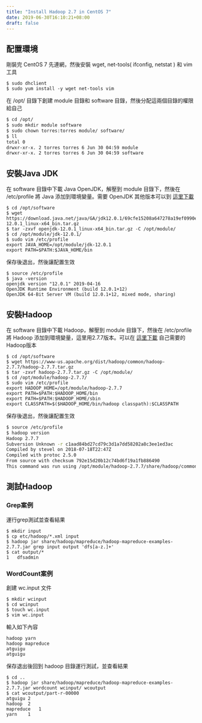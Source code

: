 ```yaml
---
title: "Install Hadoop 2.7 in CentOS 7"
date: 2019-06-30T16:10:21+08:00
draft: false
---
```


<!--more-->

## 配置環境

剛裝完 CentOS 7 先連網，然後安裝 wget, net-tools( ifconfig, netstat ) 和 vim 工具

```shell
$ sudo dhclient
$ sudo yum install -y wget net-tools vim
```

在 /opt/ 目錄下創建 module 目錄和 software 目錄，然後分配這兩個目錄的權限給自己

```sh
$ cd /opt/
$ sudo mkdir module software
$ sudo chown torres:torres module/ software/
$ ll
total 0
drwxr-xr-x. 2 torres torres 6 Jun 30 04:59 module
drwxr-xr-x. 2 torres torres 6 Jun 30 04:59 software
```

## 安裝Java JDK

在 software 目錄中下載 Java OpenJDK，解壓到 module 目錄下，然後在 /etc/profile 將 Java 添加到環境變量。需要 OpenJDK 其他版本可以到 [這里下載](https://openjdk.java.net/install/)

```shell
$ cd /opt/software
$ wget https://download.java.net/java/GA/jdk12.0.1/69cfe15208a647278a19ef0990eea691/12/GPL/openjdk-12.0.1_linux-x64_bin.tar.gz
$ tar -zxvf openjdk-12.0.1_linux-x64_bin.tar.gz -C /opt/module/
$ cd /opt/module/jdk-12.0.1/
$ sudo vim /etc/profile
export JAVA_HOME=/opt/module/jdk-12.0.1
export PATH=$PATH:$JAVA_HOME/bin
```

保存後退出，然後讓配置生效

```shell
$ source /etc/profile
$ java -version
openjdk version "12.0.1" 2019-04-16
OpenJDK Runtime Environment (build 12.0.1+12)
OpenJDK 64-Bit Server VM (build 12.0.1+12, mixed mode, sharing)
```

## 安裝Hadoop

在 software 目錄中下載 Hadoop，解壓到 module 目錄下，然後在 /etc/profile 將 Hadoop 添加到環境變量，這里用2.7.7版本。可以在 [這里下載](https://hadoop.apache.org/releases.html) 自己需要的Hadoop版本

```shell
$ cd /opt/software
$ wget https://www-us.apache.org/dist/hadoop/common/hadoop-2.7.7/hadoop-2.7.7.tar.gz
$ tar -zxvf hadoop-2.7.7.tar.gz -C /opt/module/
$ cd /opt/module/hadoop-2.7.7/
$ sudo vim /etc/profile
export HADOOP_HOME=/opt/module/hadoop-2.7.7
export PATH=$PATH:$HADOOP_HOME/bin
export PATH=$PATH:$HADOOP_HOME/sbin
export CLASSPATH=$($HADOOP_HOME/bin/hadoop classpath):$CLASSPATH
```

保存後退出，然後讓配置生效

```bash
$ source /etc/profile
$ hadoop version
Hadoop 2.7.7
Subversion Unknown -r c1aad84bd27cd79c3d1a7dd58202a8c3ee1ed3ac
Compiled by stevel on 2018-07-18T22:47Z
Compiled with protoc 2.5.0
From source with checksum 792e15d20b12c74bd6f19a1fb886490
This command was run using /opt/module/hadoop-2.7.7/share/hadoop/common/hadoop-common-2.7.7.jar
```

## 測試Hadoop

### Grep案例

運行grep測試並查看結果

```shell
$ mkdir input
$ cp etc/hadoop/*.xml input
$ hadoop jar share/hadoop/mapreduce/hadoop-mapreduce-examples-2.7.7.jar grep input output 'dfs[a-z.]+'
$ cat output/*
1	dfsadmin
```

### WordCount案例

創建 wc.input 文件

```shell
$ mkdir wcinput
$ cd wcinput
$ touch wc.input
$ vim wc.input
```

輸入如下內容

```
hadoop yarn
hadoop mapreduce
atguigu
atguigu
```

保存退出後回到 hadoop 目錄運行測試，並查看結果

```shell
$ cd ..
$ hadoop jar share/hadoop/mapreduce/hadoop-mapreduce-examples-2.7.7.jar wordcount wcinput/ wcoutput
$ cat wcoutput/part-r-00000
atguigu	2
hadoop	2
mapreduce	1
yarn	1
```

